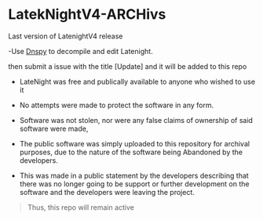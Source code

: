 # LatekNightV4-ARCHivs
Last version of LatenightV4 release


-Use [Dnspy](https://github.com/dnSpy/dnSpy) to decompile and edit Latenight.


then submit a issue with the title [Update]
and it will be added to this repo






- LateNight was free and publically available to anyone who wished to use it

- No attempts were made to protect the software in any form.

- Software was not stolen, nor were any false claims of ownership of said software were made,

- The public software was simply uploaded to this repository for archival purposes, due to the nature of the software being Abandoned by the developers.

- This was made in a public statement by the developers describing that there was no longer going to be support or further development on the software and the developers were leaving the project.


> Thus, this repo will remain active
